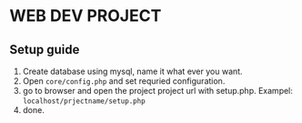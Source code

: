 # WEB DEV PROJECT

## Setup guide
1. Create database using mysql, name it what ever you want.
2. Open `core/config.php` and set requried configuration.
3. go to browser and open the project project url with setup.php. Exampel: `localhost/prjectname/setup.php`
4. done.